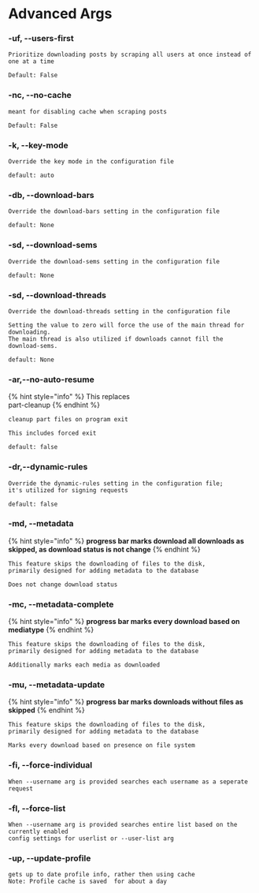 # Advanced Args

### -uf, --users-first

```
Prioritize downloading posts by scraping all users at once instead of one at a time
```

```
Default: False
```

### -nc, --no-cache

```
meant for disabling cache when scraping posts
```

```
Default: False
```

### -k, --key-mode

```
Override the key mode in the configuration file
```

```
default: auto
```

### -db, --download-bars&#x20;

```
Override the download-bars setting in the configuration file
```

```
default: None
```

### -sd, --download-sems

```
Override the download-sems setting in the configuration file
```

```
default: None
```

### -sd, --download-threads

```
Override the download-threads setting in the configuration file

Setting the value to zero will force the use of the main thread for downloading. 
The main thread is also utilized if downloads cannot fill the download-sems.
```

```
default: None
```

### -ar,--no-auto-resume

{% hint style="info" %}
This replaces \
part-cleanup
{% endhint %}

```
cleanup part files on program exit

This includes forced exit
```

```
default: false
```

### -dr,--dynamic-rules

```
Override the dynamic-rules setting in the configuration file; 
it's utilized for signing requests
```

```
default: false
```

### -md, --metadata

{% hint style="info" %}
**progress bar marks download all downloads as skipped, as download status is not change**
{% endhint %}

```
This feature skips the downloading of files to the disk, 
primarily designed for adding metadata to the database

Does not change download status
```

### -mc, --metadata-complete

{% hint style="info" %}
**progress bar marks every download based on mediatype**
{% endhint %}

```
This feature skips the downloading of files to the disk, 
primarily designed for adding metadata to the database

Additionally marks each media as downloaded
```

### -mu, --metadata-update

{% hint style="info" %}
**progress bar marks downloads without files as skipped**
{% endhint %}

```
This feature skips the downloading of files to the disk, 
primarily designed for adding metadata to the database

Marks every download based on presence on file system
```

### **-fi, --force-individual**

```
When --username arg is provided searches each username as a seperate request
```

### **-fl, --force-list**

```
When --username arg is provided searches entire list based on the currently enabled 
config settings for userlist or --user-list arg
```

### **-up, --update-profile**

```
gets up to date profile info, rather then using cache
Note: Profile cache is saved  for about a day
```
